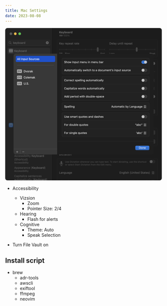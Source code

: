 ```yaml
---
title: Mac Settings
date: 2023-08-08
---
```


![Alt text](./mac-settings/mac-settings-keyboard-text-replacements.png)

- Accessibility
  - Vizsion
    - Zoom
    - Pointer Size: 2/4
  - Hearing
    - Flash for alerts
  - Cognitive
    - Theme: Auto
    - Speak Selection

- Turn File Vault on

## Install script
- brew
	- adr-tools
	- awscli
	- exiftool
	- ffmpeg
	- neovim